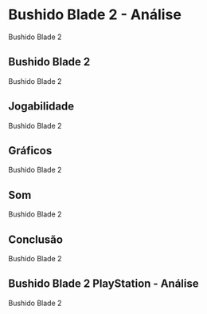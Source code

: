 ---
---

# Bushido Blade 2 - Análise

Bushido Blade 2

## Bushido Blade 2

Bushido Blade 2

## Jogabilidade

Bushido Blade 2

## Gráficos

Bushido Blade 2

## Som

Bushido Blade 2

## Conclusão

Bushido Blade 2

## Bushido Blade 2 PlayStation - Análise

Bushido Blade 2
